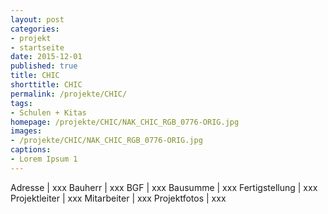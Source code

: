 ```yaml
---
layout: post
categories:
- projekt
- startseite
date: 2015-12-01
published: true
title: CHIC
shorttitle: CHIC
permalink: /projekte/CHIC/
tags: 
- Schulen + Kitas
homepage: /projekte/CHIC/NAK_CHIC_RGB_0776-ORIG.jpg
images:
- /projekte/CHIC/NAK_CHIC_RGB_0776-ORIG.jpgcaptions:
- Lorem Ipsum 1
---
```

Adresse			|	xxx
Bauherr			|	xxx
BGF				|	xxx
Bausumme		|	xxx
Fertigstellung	|	xxx
Projektleiter	|	xxx
Mitarbeiter		|	xxx
Projektfotos	|	xxx
